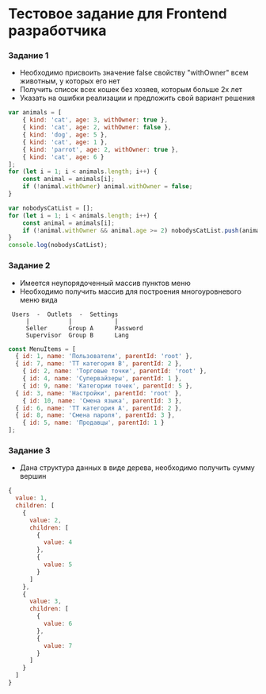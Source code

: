 # Тестовое задание для Frontend разработчика

### Задание 1

- Необходимо присвоить значение false свойству "withOwner" всем животным, у которых его нет
- Получить список всех кошек без хозяев, которым больше 2х лет
- Указать на ошибки реализации и предложить свой вариант решения

```js
var animals = [
    { kind: 'cat', age: 3, withOwner: true },
    { kind: 'cat', age: 2, withOwner: false },
    { kind: 'dog', age: 5 },
    { kind: 'cat', age: 1 },
    { kind: 'parrot', age: 2, withOwner: true },
    { kind: 'cat', age: 6 }
];
for (let i = 1; i < animals.length; i++) {
    const animal = animals[i];
    if (!animal.withOwner) animal.withOwner = false;
}

var nobodysCatList = [];
for (let i = 1; i < animals.length; i++) {
    const animal = animals[i];
    if (!animal.withOwner && animal.age >= 2) nobodysCatList.push(animal);
}
console.log(nobodysCatList);
```

### Задание 2

- Имеется неупорядоченный массив пунктов меню
- Необходимо получить массив для построения многоуровневого меню вида

```
 Users  -  Outlets  -  Settings
     |           |            |
     Seller      Group A      Password
     Supervisor  Group B      Lang
```

```js
const MenuItems = [
  { id: 1, name: 'Пользователи', parentId: 'root' },
  { id: 7, name: 'ТТ категория B', parentId: 2 },
	{ id: 2, name: 'Торговые точки', parentId: 'root' },
	{ id: 4, name: 'Супервайзеры', parentId: 1 },
	{ id: 9, name: 'Категории точек', parentId: 5 },
  { id: 3, name: 'Настройки', parentId: 'root' },
	{ id: 10, name: 'Смена языка', parentId: 3 },
  { id: 6, name: 'ТТ категория A', parentId: 2 },
  { id: 8, name: 'Смена пароля', parentId: 3 },
	{ id: 5, name: 'Продавцы', parentId: 1 }
];
````

### Задание 3

- Дана структура данных в виде дерева, необходимо получить сумму вершин

```js
{
  value: 1,
  children: [
    {
      value: 2,
      children: [
        {
          value: 4
        },
        {
          value: 5
        }
      ]
    },
    {
      value: 3,
      children: [
        {
          value: 6
        },
        {
          value: 7
        }
      ]
    }
  ]
}
```
